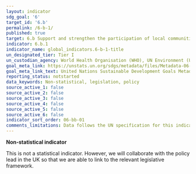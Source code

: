 ```yaml
---
layout: indicator
sdg_goal: '6'
target_id: '6.b'
permalink: /6-b-1/
published: true
target: 6.b Support and strengthen the participation of local communities in improving water and sanitation management
indicator: 6.b.1
indicator_name: global_indicators.6-b-1-title
un_designated_tier: Tier I
un_custodian_agency: World Health Organisation (WHO), UN Environment (UNEP), Organisation for Economic Co-operation and Development (OECD)
goal_meta_link: https://unstats.un.org/sdgs/metadata/files/Metadata-06-0B-01.pdf
goal_meta_link_text: United Nations Sustainable Development Goals Metadata (PDF 395 KB)
reporting_status: notstarted
data_keywords: Non-statistical, legislation, policy
source_active_1: false
source_active_2: false
source_active_3: false
source_active_4: false
source_active_5: false
source_active_6: false
indicator_sort_order: 06-bb-01
comments_limitations: Data follows the UN specification for this indicator. 
---
```

**Non-statistical indicator**

This is not a statistical indicator. However, we will collaborate with the policy lead in the UK so that we are able to link to the relevant legislative framework.<br><br>